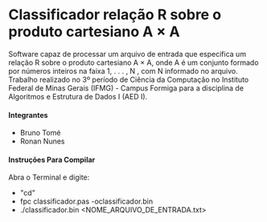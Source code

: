 # Classificador relação R sobre o produto cartesiano A × A

Software capaz de processar um arquivo de entrada que especifica um relação R sobre o produto cartesiano A × A, onde A é um conjunto formado por números inteiros na faixa 1, . . . , N , com N informado no arquivo. Trabalho realizado no 3º período de Ciência da Computação no Instituto Federal de Minas Gerais (IFMG) - Campus Formiga para a disciplina de Algoritmos e Estrutura de Dados I (AED I).


#### Integrantes
- Bruno Tomé
- Ronan Nunes

#### Instruções Para Compilar

Abra o Terminal e digite:
- "cd<DIRETORIO>"
- fpc classificador.pas -oclassificador.bin
- ./classificador.bin <NOME_ARQUIVO_DE_ENTRADA.txt>